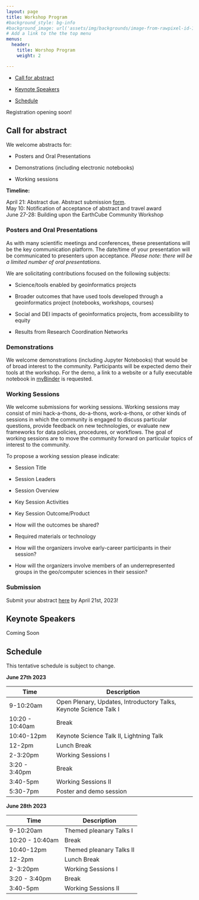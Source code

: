 ```yaml
---
layout: page
title: Workshop Program
#background_style: bg-info
#background_image: url('assets/img/backgrounds/image-from-rawpixel-id-1199650-jpeg.jpg')
# Add a link to the the top menu
menus:
  header:
    title: Worshop Program
    weight: 2

---
```


* [Call for abstract](#abstract)  

* [Keynote Speakers](#keynote)

* [Schedule](#schedule)

Registration opening soon!

## <a name='abstract'> Call for abstract </a>

We welcome abstracts for:  

* Posters and Oral Presentations

* Demonstrations (including electronic notebooks)  

* Working sessions  

**Timeline:**

April 21: Abstract due. Abstract submission [form](https://forms.gle/q99VhH7fUChYvdRh8).  
May 10: Notification of acceptance of abstract and travel award  
June 27-28: Building upon the EarthCube Community Workshop

### Posters and Oral Presentations

As with many scientific meetings and conferences, these presentations will be the key communication platform.  The date/time of your presentation will be communicated to presenters upon acceptance. *Please note: there will be a limited number of oral presentations.*

We are solicitating contributions focused on the following subjects:  

* Science/tools enabled by geoinformatics projects  

* Broader outcomes that have used tools developed through a geoinformatics project (notebooks, workshops, courses)  

* Social and DEI impacts of geoinformatics projects, from accessibility to equity  

* Results from Research Coordination Networks

### Demonstrations

We welcome demonstrations (including Jupyter Notebooks) that would be of broad interest to the community. Participants will be expected demo their tools at the workshop. For the demo, a link to a website or a fully executable notebook in [myBinder](https://mybinder.org) is requested. 

### Working Sessions

We welcome submissions for working sessions. Working sessions may consist of mini hack-a-thons, do-a-thons, work-a-thons, or other kinds of sessions in which the community is engaged to discuss particular questions, provide feedback on new technologies, or evaluate new frameworks for data policies, procedures, or workflows. The goal of working sessions are to move the community forward on particular topics of interest to the community.

To propose a working session please indicate:  

* Session Title  

* Session Leaders  

* Session Overview  

* Key Session Activities  

* Key Session Outcome/Product  

* How will the outcomes be shared?  

* Required materials or technology  

* How will the organizers involve early-career participants in their session?  

* How will the organizers involve members of an underrepresented groups in the geo/computer sciences in their session?  


### Submission

Submit your abstract [here](https://forms.gle/q99VhH7fUChYvdRh8) by April 21st, 2023!

## <a name='keynote'> Keynote Speakers </a>

Coming Soon

## <a name='schedule'> Schedule </a>

This tentative schedule is subject to change. 

**June 27th 2023**

| Time     | Description |
| ----------- | ----------- |
| 9-10:20am     | Open Plenary, Updates, Introductory Talks, Keynote Science Talk I     |
| 10:20 - 10:40am | Break
| 10:40-12pm   | Keynote Science Talk II, Lightning Talk       |
|12-2pm| Lunch Break|
|2-3:20pm| Working Sessions I|
|3:20 - 3:40pm | Break|
|3:40-5pm| Working Sessions II|
|5:30-7pm| Poster and demo session|

**June 28th 2023**

| Time     | Description |
| ----------- | ----------- |
| 9-10:20am     | Themed pleanary Talks I     |
| 10:20 - 10:40am | Break
| 10:40-12pm   | Themed pleanary Talks II       |
|12-2pm| Lunch Break|
|2-3:20pm| Working Sessions I|
|3:20 - 3:40pm | Break|
|3:40-5pm| Working Sessions II|



